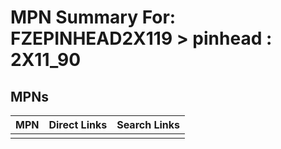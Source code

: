 



# MPN Summary For: FZEPINHEAD2X119 > pinhead : 2X11_90

## MPNs
  

|MPN|Direct Links|Search Links|
| :--- | :--- | :--- |
||||
